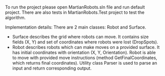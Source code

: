 To run the project please open MartianRobots.sln file and run default project.
There are also tests in MartianRobots.Test project to test the algorithm.


Implementation details:
There are 2 main classes: Robot and Surface.
* Surface describes the grid where robots can move. It contains size fields (X, Y) and set of coordinates where robots were lost (DropSpots).
* Robot describes robots which can make moves on a provided surface. It has initial coordinates with orientation (X, Y, Orientation). Robot is able to move with provided move instructions (method GetFinalCoordinates, which returns final coordinates).
Utility class Parser is used to parse an input and return corresponding output.